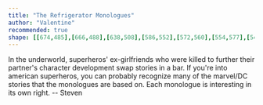 ```yaml
---
title: "The Refrigerator Monologues"
author: "Valentine"
recommended: true
shape: [[674,485],[666,488],[638,508],[586,552],[572,560],[554,577],[542,586],[532,597],[528,608],[532,704],[534,709],[533,720],[536,757],[539,845],[539,905],[543,964],[545,1100],[547,1129],[547,1274],[549,1285],[549,1301],[551,1308],[550,1319],[553,1362],[551,1378],[551,1411],[553,1433],[552,1449],[554,1475],[554,1505],[558,1550],[557,1563],[559,1598],[560,1675],[562,1681],[565,1683],[582,1685],[596,1685],[612,1682],[616,1678],[619,1671],[620,1661],[625,1655],[629,1644],[628,1630],[633,1606],[629,1598],[627,1582],[628,1551],[626,1542],[631,1533],[627,1526],[626,1515],[623,1508],[623,1470],[629,1461],[629,1453],[634,1442],[645,1434],[642,1428],[637,1428],[630,1437],[628,1436],[625,1432],[621,1420],[621,1415],[625,1410],[626,1406],[623,1398],[622,1343],[620,1338],[619,1324],[620,1272],[618,1266],[617,1248],[619,1228],[619,1162],[617,1141],[618,1126],[616,1119],[617,1053],[613,1001],[613,870],[610,831],[606,610],[607,600],[614,586],[637,563],[648,558],[667,539],[673,536],[682,527],[690,522],[695,509],[696,492],[691,486],[686,485]]
---
```


In the underworld, superheros' ex-girlfriends who were killed to further their partner's character development swap stories in a bar. If you're into american superheros, you can probably recognize many of the marvel/DC stories that the monologues are based on. Each monologue is interesting in its own right. -- Steven
